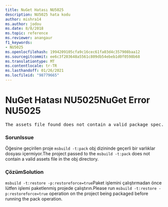 ```yaml
---
title: NuGet Hatası NU5025
description: NU5025 hata kodu
author: mishra14
ms.author: jodou
ms.date: 8/8/2018
ms.topic: reference
ms.reviewer: anangaur
f1_keywords:
- NU5025
ms.openlocfilehash: 1994209105cfa9c16cec61fa03d4c357908baa12
ms.sourcegitcommit: ee6c3f203648a5561c809db54ebeb1d0f0598b68
ms.translationtype: MT
ms.contentlocale: tr-TR
ms.lasthandoff: 01/26/2021
ms.locfileid: "98779665"
---
```

# <a name="nuget-error-nu5025"></a><span data-ttu-id="050ac-103">NuGet Hatası NU5025</span><span class="sxs-lookup"><span data-stu-id="050ac-103">NuGet Error NU5025</span></span>
<pre>The assets file found does not contain a valid package spec. Try restoring the project again. The location of the assets file is F:\project\obj\project.assets.json.</pre>

### <a name="issue"></a><span data-ttu-id="050ac-104">Sorun</span><span class="sxs-lookup"><span data-stu-id="050ac-104">Issue</span></span>

<span data-ttu-id="050ac-105">Öğesine geçirilen proje `msbuild -t:pack` obj dizininde geçerli bir varlıklar dosyası içermiyor.</span><span class="sxs-lookup"><span data-stu-id="050ac-105">The project passed to the `msbuild -t:pack` does not contain a valid assets file in the obj directory.</span></span>


### <a name="solution"></a><span data-ttu-id="050ac-106">Çözüm</span><span class="sxs-lookup"><span data-stu-id="050ac-106">Solution</span></span>

<span data-ttu-id="050ac-107">`msbuild -t:restore -p:restoreforce=true`Paket işlemini çalıştırmadan önce lütfen işlemi paketlenmiş projede çalıştırın.</span><span class="sxs-lookup"><span data-stu-id="050ac-107">Please run `msbuild -t:restore -p:restoreforce=true` operation on the project being packaged before running the pack operation.</span></span>

